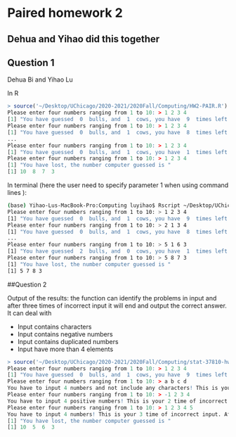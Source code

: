 # Paired homework 2
## Dehua and Yihao did this together
## Question 1

Dehua Bi and Yihao Lu

In R

```R
> source('~/Desktop/UChicago/2020-2021/2020Fall/Computing/HW2-PAIR.R')
Please enter four numbers ranging from 1 to 10: > 1 2 3 4
[1] "You have guessed  0  bulls, and  1  cows, you have  9  times left."
Please enter four numbers ranging from 1 to 10: > 1 2 3 4
[1] "You have guessed  0  bulls, and  1  cows, you have  8  times left."
...
Please enter four numbers ranging from 1 to 10: > 1 2 3 4
[1] "You have guessed  0  bulls, and  1  cows, you have  1  times left."
Please enter four numbers ranging from 1 to 10: > 1 2 3 4
[1] "You have lost, the number computer guessed is "
[1] 10  8  7  3
```

In terminal (here the user need to specify parameter 1 when using command lines ):

```sh
(base) Yihao-Lus-MacBook-Pro:Computing luyihao$ Rscript ~/Desktop/UChicago/2020-2021/2020Fall/Computing/HW2-PAIR.R 1
Please enter four numbers ranging from 1 to 10: > 1 2 3 4
[1] "You have guessed  0  bulls, and  1  cows, you have  9  times left."
Please enter four numbers ranging from 1 to 10: > 2 1 3 4
[1] "You have guessed  0  bulls, and  1  cows, you have  8  times left."
...
Please enter four numbers ranging from 1 to 10: > 5 1 6 3
[1] "You have guessed  2  bulls, and  0  cows, you have  1  times left."
Please enter four numbers ranging from 1 to 10: > 5 8 7 3
[1] "You have lost, the number computer guessed is "
[1] 5 7 8 3
```

##Question 2

Output of the results: the function can identify the problems in input and after three times of incorrect input it will end and output the correct answer. It can deal with

- Input contains characters
- Input contains negative numbers
- Input contains duplicated numbers
- Input have more than 4 elements

```R
> source('~/Desktop/UChicago/2020-2021/2020Fall/Computing/stat-37810-hw2-Dehua-Yihao/HW2-PAIR.R')
Please enter four numbers ranging from 1 to 10: > 1 2 3 4
[1] "You have guessed  0  bulls, and  1  cows, you have  9  times left."
Please enter four numbers ranging from 1 to 10: > a b c d
You have to input 4 numbers and not include any characters! This is your 1 time of incorrect input. After three times of incorrect input the game will be over!
Please enter four numbers ranging from 1 to 10: > -1 2 3 4
You have to input 4 positive numbers! This is your 2 time of incorrect input. After three times of incorrect input the game will be over!
Please enter four numbers ranging from 1 to 10: > 1 2 3 4 5
You have to input 4 numbers! This is your 3 time of incorrect input. After three times of incorrect input the game will be over!
[1] "You have lost, the number computer guessed is "
[1] 10  5  6  3
```

